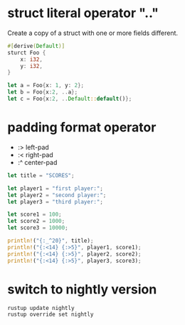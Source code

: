 # struct literal operator ".."
Create a copy of a struct with one or more fields different.
```rust
#[derive(Default)]
sturct Foo {
    x: i32,
    y: i32,
}

let a = Foo{x: 1, y: 2};
let b = Foo{x:2, ..a};
let c = Foo{x:2, ..Default::default()};
```
# padding format operator
 * :> left-pad
 * :< right-pad
 * :^ center-pad
```rust
let title = "SCORES";

let player1 = "first player:";
let player2 = "second player:";
let player3 = "third player:";

let score1 = 100;
let score2 = 1000;
let score3 = 10000;

println!("{:_^20}", title);
println!("{:<14} {:>5}", player1, score1);
println!("{:<14} {:>5}", player2, score2);
println!("{:<14} {:>5}", player3, score3);
```
# switch to nightly version 
```shell
rustup update nightly
rustup override set nightly
```
